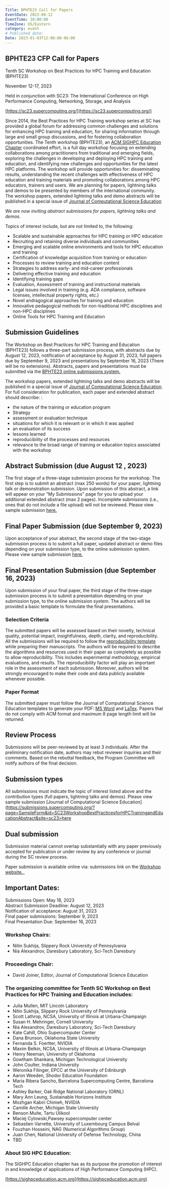 ```yaml
---
Title: BPHTE23 Call for Papers
EventDate: 2023-08-12
EventTime: 10:00:00
TimeZone: US/Eastern
category: event
# Published date:
Date: 2023-01-03T12:00:00-06:00
---
```


## BPHTE23 CFP Call for Papers

Tenth SC Workshop on Best Practices for HPC Training and Education (BPHTE23)

November 12-17, 2023

Held in conjunction with SC23: The International Conference on High Performance Computing, Networking, Storage, and Analysis

[https://sc23.supercomputing.org/](https://sc23.supercomputing.org/)


Since 2014, the Best Practices for HPC Training workshop series at SC has provided a global forum for addressing common challenges and solutions for enhancing HPC training and education, for sharing information through large and small group discussions, and for fostering collaboration opportunities. The Tenth workshop (BPHTE23), an [ACM SIGHPC Education Chapter](https://sighpceducation.acm.org) coordinated effort, is a full day workshop focusing on extending collaborations among practitioners from traditional and emerging fields, exploring the challenges in developing and deploying HPC training and education, and identifying new challenges and opportunities for the latest HPC platforms. The workshop will provide opportunities for: disseminating results, understanding the recent challenges with effectiveness of HPC education and training materials and promoting collaborations among HPC educators, trainers and users. We are planning for papers, lightning talks and demos to be presented by members of the international community. The workshop papers, extended lightning talks and demo abstracts will be published in a special issue of [Journal of Computational Science Education](http://jocse.org/)

_We are now inviting abstract submissions for papers, lightning talks and demos._

Topics of interest include, but are not limited to, the following:

* Scalable and sustainable approaches for HPC training or HPC education
* Recruiting and retaining diverse individuals and communities
* Emerging and scalable online environments and tools for HPC education and training
* Certification of knowledge acquisition from training or education
* Processes to review training and education content
* Strategies to address early- and mid-career professionals
* Delivering effective training and education
* Identifying training gaps
* Evaluation, Assessment of training and instructional materials
* Legal issues involved in training (e.g. ADA compliance, software licenses, intellectual property rights, etc.)
* Novel andragogical approaches for training and education
* Innovative pedagogical methods for non-traditional HPC disciplines and non-HPC disciplines
* Online Tools for HPC Training and Education

## Submission Guidelines  

The Workshop on Best Practices for HPC Training and Education (BPHTE23) follows a three-part submission process, with abstracts due by August 12, 2023, notification of acceptance by August 31, 2023, full papers due by September 9, 2023 and presentations by September 16, 2023 (There will be no extensions). Abstracts, papers and presentations must be submitted via the [BPHTE23 online submissions system.](https://submissions.supercomputing.org/?page=Submit&id=SC23WorkshopBestPracticesforHPCTrainingandEducationAbstract&site=sc23)

The workshop papers, extended lightning talks and demo abstracts will be published in a special issue of [Journal of Computational Science Education](http://jocse.org/). For full consideration for publication, each paper and extended abstract should describe: :  

* the nature of the training or education program
* Strategy
* assessment or evaluation technique
* situations for which it is relevant or in which it was applied
* an evaluation of its success
* lessons learned
* reproducibility of the processes and resources
* relevance to the broad range of training or education topics associated with the workshop

## Abstract Submission (due August 12 , 2023) 

The first stage of a three-stage submission process for the workshop. The first step is to submit an abstract (max 250 words) for your paper, lightning talk or demonstration submission. Upon submission of this abstract, a link will appear on your "My Submissions" page for you to upload your additional extended abstract (max 2 pages). Incomplete submissions (i.e., ones that do not include a file upload) will not be reviewed. Please view sample submission [here.](https://submissions.supercomputing.org/?page=SampleForm&id=SC20WorkshopBestPracticesforHPCTrainingandEducationAbstract&site=sc20)

## Final Paper Submission (due September 9, 2023) 

Upon acceptance of your abstract, the second stage of the two-stage submission process is to submit a full paper, updated abstract or demo files depending on your submission type, to the online submission system. Please view sample submission [here.](https://submissions.supercomputing.org/?page=SampleForm&id=SC23WorkshopBestPracticesforHPCTrainingandEducationFinalSubmission&site=sc23)

## Final Presentation Submission (due September 16, 2023) 

Upon submission of your final paper, the third stage of the three-stage submission process is to submit a presentation depending on your submission type, to the online submission system. The authors will be provided a basic template to formulate the final presentations.

### Selection Criteria  

The submitted papers will be assessed based on their novelty, technical quality, potential impact, insightfulness, depth, clarity, and reproducibility. All the submissions will be required to follow the [reproducibility template](https://sc18.supercomputing.org/app/uploads/2017/12/template_workshops_repro.zip) while preparing their manuscripts. The authors will be required to describe the algorithms and resources used in their paper as completely as possible to allow reproducibility. This includes experimental methodology, empirical evaluations, and results. The reproducibility factor will play an important role in the assessment of each submission. Moreover, authors will be strongly encouraged to make their code and data publicly available whenever possible.

### Paper Format  

The submitted paper must follow the Journal of Computational Science Education templates to generate your PDF: [MS Word](http://shodor.org/media/content//jocse/content/JOCSE_Word_Template.zip) and [LaTex](http://shodor.org/media/content//jocse/content/JOCSE_LaTeX_Template.zip). Papers that do not comply with ACM format and maximum 8 page length limit will be returned.

## Review Process  

Submissions will be peer-reviewed by at least 3 individuals. After the preliminary notification date, authors may rebut reviewer inquiries and their comments. Based on the rebuttal feedback, the Program Committee will notify authors of the final decision.

## Submission types  

All submissions must indicate the topic of interest listed above and the contribution types (full papers, lightning talks and demos). Please view sample submission [Journal of Computational Science Education](https://submissions.supercomputing.org/?page=SampleForm&id=SC23WorkshopBestPracticesforHPCTrainingandEducationAbstract&site=sc23>here</a></p>

## Dual submission  

Submission material cannot overlap substantially with any paper previously accepted for publication or under review by any conference or journal during the SC review process.

Paper submission is available online via: submissions link on the [Workshop website.](https://submissions.supercomputing.org/?page=Submit&id=SC23WorkshopBestPracticesforHPCTrainingandEducationAbstract&site=sc23)_

## Important Dates:  
Submissions Open: May 18, 2023  
Abstract Submission Deadline: August 12, 2023  
Notification of acceptance: August 31, 2023  
Final paper submissions: September 9, 2023  
Final Presentation Due: September 16, 2023  

### Workshop Chairs:

* Nitin Sukhija, Slippery Rock University of Pennsylvania
* Nia Alexandrov, Daresbury Laboratory, Sci-Tech Daresbury

### Proceedings Chair:

* David Joiner, Editor, Journal of Computational Science Education

### The organizing committee for Tenth SC Workshop on Best Practices for HPC Training and Education includes:

* Julia Mullen, MIT Lincoln Laboratory
* Nitin Sukhija, Slippery Rock University of Pennsylvania
* Scott Lathrop, NCSA, University of Illinois at Urbana-Champaign
* Susan H. Mehringer, Cornell University
* Nia Alexandrov, Daresbury Laboratory, Sci-Tech Daresbury
* Kate Cahill, Ohio Supercomputer Center
* Dana Brunson, Oklahoma State University
* Fernanda S. Foertter, NVIDIA
* Maxim Belkin, NCSA, University of Illinois at Urbana-Champaign
* Henry Neeman, University of Oklahoma
* Gowtham Shankara, Michigan Technological University
* John Coulter, Indiana University
* Weronika Filinger, EPCC at the University of Edinburgh
* Aaron Weeden, Shodor Education Foundation
* Maria Ribera Sancho, Barcelona Supercomputing Centre, Barcelona Tech
* Ashley Barker, Oak Ridge National Laboratory (ORNL)
* Mary Ann Leung, Sustainable Horizons Institute
* Mozhgan Kabiri Chimeh, NVIDIA
* Camille Archer, Michigan State University
* Benson Muite, Tartu Ulikool
* Maciej Cytowski,Pawsey supercomputer center
* Sebastien Varrette, University of Luxembourg Campus Belval
* Fouzhan Hosseini, NAG (Numerical Algorithms Group)
* Juan Chen, National University of Defense Technology, China
* TBD

### About SIG HPC Education:  

The SIGHPC Education chapter has as its purpose the promotion of interest in and knowledge of applications of High Performance Computing (HPC).

[https://sighpceducation.acm.org](https://sighpceducation.acm.org)
